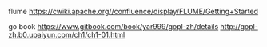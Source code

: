 flume
https://cwiki.apache.org//confluence/display/FLUME/Getting+Started


go book
https://www.gitbook.com/book/yar999/gopl-zh/details
http://gopl-zh.b0.upaiyun.com/ch1/ch1-01.html